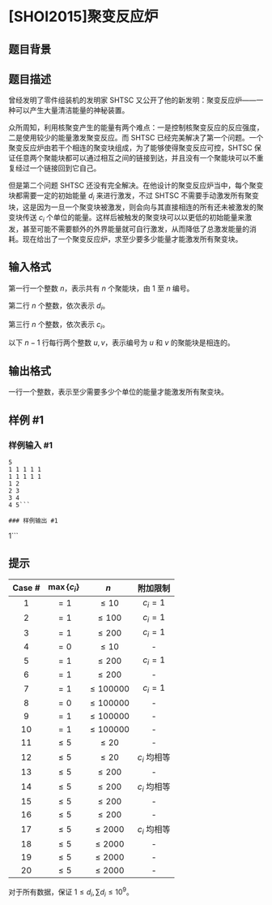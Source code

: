 # [SHOI2015]聚变反应炉

## 题目背景



## 题目描述

曾经发明了零件组装机的发明家 SHTSC 又公开了他的新发明：聚变反应炉——一种可以产生大量清洁能量的神秘装置。

众所周知，利用核聚变产生的能量有两个难点：一是控制核聚变反应的反应强度，二是使用较少的能量激发聚变反应。而 SHTSC 已经完美解决了第一个问题。一个聚变反应炉由若干个相连的聚变块组成，为了能够使得聚变反应可控，SHTSC 保证任意两个聚能块都可以通过相互之间的链接到达，并且没有一个聚能块可以不重复经过一个链接回到它自己。

但是第二个问题 SHTSC 还没有完全解决。在他设计的聚变反应炉当中，每个聚变块都需要一定的初始能量 $d_i$ 来进行激发，不过 SHTSC 不需要手动激发所有聚变块，这是因为一旦一个聚变块被激发，则会向与其直接相连的所有还未被激发的聚变块传送 $c_i$ 个单位的能量。这样后被触发的聚变块可以以更低的初始能量来激发，甚至可能不需要额外的外界能量就可自行激发，从而降低了总激发能量的消耗。现在给出了一个聚变反应炉，求至少要多少能量才能激发所有聚变块。

## 输入格式

第一行一个整数 $n$，表示共有 $n$ 个聚能块，由 $1$ 至 $n$ 编号。  

第二行 $n$ 个整数，依次表示 $d_i$。  

第三行 $n$ 个整数，依次表示 $c_i$。  

以下 $n - 1$ 行每行两个整数 $u, v$，表示编号为 $u$ 和 $v$ 的聚能块是相连的。

## 输出格式

一行一个整数，表示至少需要多少个单位的能量才能激发所有聚变块。

## 样例 #1

### 样例输入 #1
```
5
1 1 1 1 1
1 1 1 1 1
1 2
2 3
3 4
4 5```

### 样例输出 #1

```
1```

## 提示

| Case # | $\max\{c_i\}$ | $n$ | 附加限制 |
|:---:|:---:|:---:|:---:|
| 1 | $= 1$ | $\leq 10$ | $c_i = 1$ |
| 2 | $= 1$ | $\leq 100$ | $c_i = 1$ |
| 3 | $= 1$ | $\leq 200$ | $c_i = 1$ |
| 4 | $= 0$ | $\leq 10$ | - |
| 5 | $= 1$ | $\leq 200$ | $c_i = 1$ |
| 6 | $= 1$ | $\leq 200$ | - |
| 7 | $= 1$ | $\leq 100000$ | $c_i = 1$ |
| 8 | $= 0$ | $\leq 100000$ | - |
| 9 | $= 1$ | $\leq 100000$ | - |
| 10 | $= 1$ | $\leq 100000$ | - |
| 11 | $\leq 5$ | $\leq 20$ | - |
| 12 | $\leq 5$ | $\leq 20$ | $c_i$ 均相等 |
| 13 | $\leq 5$ | $\leq 200$ | - |
| 14 | $\leq 5$ | $\leq 200$ | $c_i$ 均相等 |
| 15 | $\leq 5$ | $\leq 200$ | - |
| 16 | $\leq 5$ | $\leq 200$ | - |
| 17 | $\leq 5$ | $\leq 2000$ | $c_i$ 均相等 |
| 18 | $\leq 5$ | $\leq 2000$ | - |
| 19 | $\leq 5$ | $\leq 2000$ | - |
| 20 | $\leq 5$ | $\leq 2000$ | - |

对于所有数据，保证 $1 \le d_i, \sum d_i \le {10}^9$。
